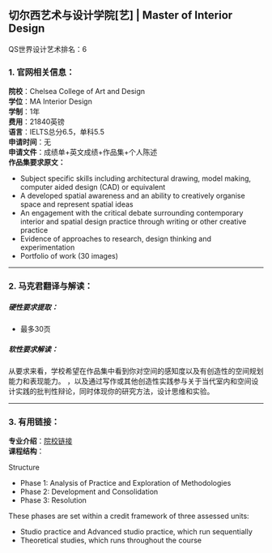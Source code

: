 ## 切尔西艺术与设计学院[艺] | Master of Interior Design

QS世界设计艺术排名：6

### 1. 官网相关信息：

**院校**：Chelsea College of Art and Design    
**学位**：MA Interior Design   
**学制**：1年  
**费用**：21840英镑  
**语言**：IELTS总分6.5，单科5.5    
**申请时间**：无  
**申请文件**：成绩单+英文成绩+作品集+个人陈述  
**作品集要求原文：**   

>
- Subject specific skills including architectural drawing, model making, computer aided design (CAD) or equivalent
- A developed spatial awareness and an ability to creatively organise space and represent spatial ideas
- An engagement with the critical debate surrounding contemporary interior and spatial design practice through writing or other creative practice
- Evidence of approaches to research, design thinking and experimentation
- Portfolio of work (30 images)




---


### 2. 马克君翻译与解读：

##### 硬性要求提取：
- 最多30页


##### 软性要求解读：
从要求来看，学校希望在作品集中看到你对空间的感知度以及有创造性的空间规划能力和表现能力。
，以及通过写作或其他创造性实践参与关于当代室内和空间设计实践的批判性辩论，同时体现你的研究方法，设计思维和实验。



---


### 3. 有用链接：

**专业介绍**：[院校链接](https://www.arts.ac.uk/subjects/architecture-spatial-and-interior-design/postgraduate/ma-interior-and-spatial-design-chelsea)  
**课程结构**：

Structure

- Phase 1: Analysis of Practice and Exploration of Methodologies  
- Phase 2: Development and Consolidation  
- Phase 3: Resolution   

These phases are set within a credit framework of three assessed units: 

- Studio practice and Advanced studio practice, which run sequentially
- Theoretical studies, which runs throughout the course